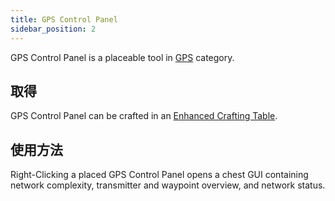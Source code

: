 ```yaml
---
title: GPS Control Panel
sidebar_position: 2
---
```


GPS Control Panel is a placeable tool in [GPS](GPS) category.

## 取得

GPS Control Panel can be crafted in an [Enhanced Crafting Table](Enhanced-Crafting-Table).

## 使用方法

Right-Clicking a placed GPS Control Panel opens a chest GUI containing network complexity, transmitter and waypoint overview, and network status.
